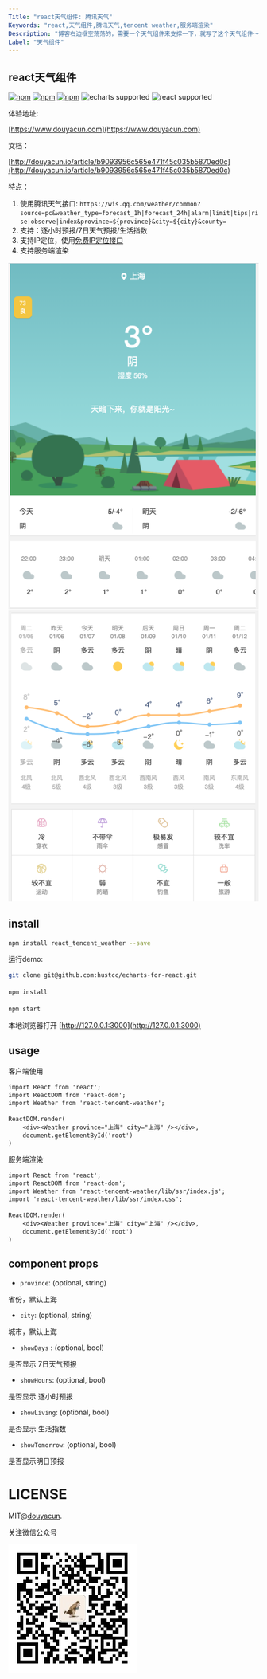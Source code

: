 ```yaml
---
Title: "react天气组件: 腾讯天气"
Keywords: "react,天气组件,腾讯天气,tencent weather,服务端渲染"
Description: "博客右边框空荡荡的，需要一个天气组件来支撑一下，就写了这个天气组件～"
Label: "天气组件"
---
```


## react天气组件

 [![npm](https://img.shields.io/npm/v/react-tencent-weather)](https://www.npmjs.com/package/react-tencent-weather) [![npm](https://img.shields.io/npm/dm/react-tencent-weather)](https://www.npmjs.com/package/react-tencent-weather) [![npm](https://img.shields.io/npm/l/react-tencent-weather)](https://www.npmjs.com/package/react-tencent-weather) ![echarts supported](https://img.shields.io/badge/echarts-%5E3.0.0%20%7C%7C%20%5E4.0.0-blue.svg) ![react supported](https://img.shields.io/badge/React-%5E16.8.0-blue.svg)

体验地址:

[https://www.douyacun.com](https://www.douyacun.com)

文档：

[http://douyacun.io/article/b9093956c565e471f45c035b5870ed0c](http://douyacun.io/article/b9093956c565e471f45c035b5870ed0c)

特点：

1. 使用腾讯天气接口: `https://wis.qq.com/weather/common?source=pc&weather_type=forecast_1h|forecast_24h|alarm|limit|tips|rise|observe|index&province=${province}&city=${city}&county=`
2. 支持：逐小时预报/7日天气预报/生活指数
3. 支持IP定位，使用[免费IP定位接口](https://www.douyacun.com/article/a57b58a343f051cf1fb9761a31d37693)
4. 支持服务端渲染

![react腾讯天气组件](assert/image-20210107225932253.png)
![react腾讯天气组件](assert/image-20210107230116155.png)


## install

```bash
npm install react_tencent_weather --save
```

运行demo:

```bash
git clone git@github.com:hustcc/echarts-for-react.git

npm install

npm start
```

本地浏览器打开 [http://127.0.0.1:3000](http://127.0.0.1:3000)

## usage

客户端使用

```react
import React from 'react';
import ReactDOM from 'react-dom';
import Weather from 'react-tencent-weather';

ReactDOM.render(
    <div><Weather province="上海" city="上海" /></div>,
    document.getElementById('root')
)
```

服务端渲染

```react
import React from 'react';
import ReactDOM from 'react-dom';
import Weather from 'react-tencent-weather/lib/ssr/index.js';
import 'react-tencent-weather/lib/ssr/index.css';

ReactDOM.render(
    <div><Weather province="上海" city="上海" /></div>,
    document.getElementById('root')
)
```



## component props

- `province`: (optional, string)

省份，默认上海

- `city`: (optional, string)

城市，默认上海

- `showDays` : (optional, bool)

是否显示 7日天气预报

- `showHours`: (optional, bool)

是否显示 逐小时预报

- `showLiving`: (optional, bool)

是否显示 生活指数

- `showTomorrow`:  (optional, bool)

是否显示明日预报



# LICENSE

MIT@[douyacun](https://github.com/douyacun).

关注微信公众号

![douyacun](assert/douyacun_qrcode.jpg)
